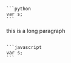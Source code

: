 <pre lang="no-highlight"><code>```python
var s;
```
</code></pre>

this is a long paragraph

<pre lang="no-highlight"><code>
```javascript
var s;
```
</code></pre>
